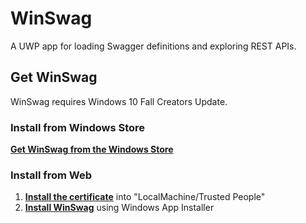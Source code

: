 # WinSwag
A UWP app for loading Swagger definitions and exploring REST APIs.

## Get WinSwag
WinSwag requires Windows 10 Fall Creators Update.

### Install from Windows Store
**[Get WinSwag from the Windows Store](https://www.microsoft.com/store/apps/9nxf9f8sjmdm)**  

### Install from Web
1. **[Install the certificate](http://sven.vinkemeier.de/Downloads/WinSwag/WinSwag_0.5.1.0_x86_x64_arm.cer)** into "LocalMachine/Trusted People"
1. **[Install WinSwag](http://sven.vinkemeier.de/Apps/WinSwag)** using Windows App Installer
